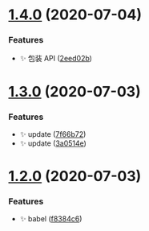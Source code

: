 # [1.4.0](https://github.com/d2-projects/xbrz/compare/v1.3.0...v1.4.0) (2020-07-04)


### Features

* :sparkles: 包装 API ([2eed02b](https://github.com/d2-projects/xbrz/commit/2eed02b7bea06f3eb3f7d20ce8c88a60848aebb1))

# [1.3.0](https://github.com/d2-projects/xbrz/compare/v1.2.0...v1.3.0) (2020-07-03)


### Features

* :sparkles: update ([7f66b72](https://github.com/d2-projects/xbrz/commit/7f66b7235fd99ef346eeb20ba04c0320b179d18c))
* :sparkles: update ([3a0514e](https://github.com/d2-projects/xbrz/commit/3a0514e764a61473305f88f54755be5428a4b36e))

# [1.2.0](https://github.com/d2-projects/xbrz/compare/v1.1.0...v1.2.0) (2020-07-03)


### Features

* :sparkles: babel ([f8384c6](https://github.com/d2-projects/xbrz/commit/f8384c6a558934e7776dc6eb56f5f9bb7a4e9e35))
